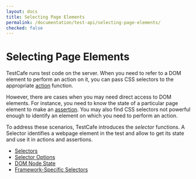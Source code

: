 ```yaml
---
layout: docs
title: Selecting Page Elements
permalink: /documentation/test-api/selecting-page-elements/
checked: false
---
```

# Selecting Page Elements

TestCafe runs test code on the server. When you need to refer to a DOM element
to perform an action on it, you can pass CSS selectors to the appropriate [action](../actions/README.md) function.

However, there are cases when you may need direct access to DOM elements.
For instance, you need to know the state of a particular page element to make an [assertion](../assertions/README.md).
You may also find CSS selectors not powerful enough to identify an element on which you need to perform an action.

To address these scenarios, TestCafe introduces the *selector* functions.
A Selector identifies a webpage element in the test and allow to get its state and
use it in actions and assertions.

* [Selectors](selectors.md)
* [Selector Options](selector-options.md)
* [DOM Node State](dom-node-state.md)
* [Framework-Specific Selectors](framework-specific-selectors/README.md)

